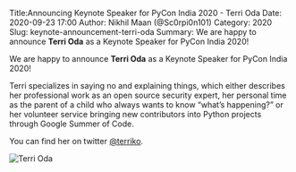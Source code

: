 Title:Announcing Keynote Speaker for PyCon India 2020 - Terri Oda
Date: 2020-09-23 17:00
Author: Nikhil Maan (@Sc0rpi0n101)
Category: 2020
Slug: keynote-announcement-terri-oda
Summary: We are happy to announce **Terri Oda** as a Keynote Speaker for PyCon India 2020!

We are happy to announce **Terri Oda** as a Keynote Speaker for PyCon India 2020!

Terri specializes in saying no and explaining things, which either describes her professional work as an open source security expert, her personal time as the parent of a child who always wants to know “what’s happening?” or her volunteer service bringing new contributors into Python projects through Google Summer of Code.

You can find her on twitter [@terriko](https://twitter.com/terriko).

![Terri Oda](https://in.pycon.org/2020/assets/images/terrioda.jpg)
